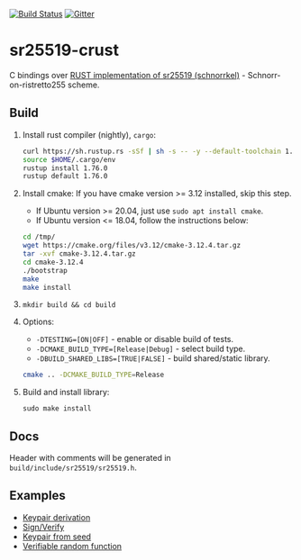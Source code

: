 [![Build Status](https://travis-ci.org/Warchant/sr25519-crust.svg?branch=master)](https://travis-ci.org/Warchant/sr25519-crust)
[![Gitter](https://badges.gitter.im/sr25519-crust/community.svg)](https://gitter.im/sr25519-crust/community?utm_source=badge&utm_medium=badge&utm_campaign=pr-badge)

# sr25519-crust

C bindings over [RUST implementation of sr25519 (schnorrkel)](https://github.com/w3f/schnorrkel) - Schnorr-on-ristretto255 scheme.

## Build

1. Install rust compiler (nightly), `cargo`:
    ```bash
    curl https://sh.rustup.rs -sSf | sh -s -- -y --default-toolchain 1.76.0
    source $HOME/.cargo/env
    rustup install 1.76.0
    rustup default 1.76.0
    ```
2. Install cmake:
   If you have cmake version >= 3.12 installed, skip this step.
   - If Ubuntu version >= 20.04, just use `sudo apt install cmake`.
   - If Ubuntu version <= 18.04, follow the instructions below:
   ```bash
   cd /tmp/
   wget https://cmake.org/files/v3.12/cmake-3.12.4.tar.gz
   tar -xvf cmake-3.12.4.tar.gz
   cd cmake-3.12.4
   ./bootstrap
   make
   make install
   ```
3. `mkdir build && cd build`
4. Options:
   - `-DTESTING=[ON|OFF]` - enable or disable build of tests.
   - `-DCMAKE_BUILD_TYPE=[Release|Debug]` - select build type.
   - `-DBUILD_SHARED_LIBS=[TRUE|FALSE]` - build shared/static library. 
   
   ```bash
   cmake .. -DCMAKE_BUILD_TYPE=Release
   ```
5. Build and install library: 
   ```
   sudo make install
   ```

## Docs

Header with comments will be generated in `build/include/sr25519/sr25519.h`.

## Examples

- [Keypair derivation](./test/derive.cpp)
- [Sign/Verify](./test/ds.cpp)
- [Keypair from seed](./test/keypair_from_seed.cpp)
- [Verifiable random function](./test/vrf.cpp)
